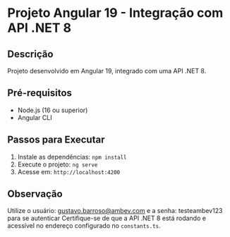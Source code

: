 # Projeto Angular 19 - Integração com API .NET 8

## Descrição
Projeto desenvolvido em Angular 19, integrado com uma API .NET 8.

## Pré-requisitos
- Node.js (16 ou superior)
- Angular CLI

## Passos para Executar
1. Instale as dependências: `npm install`
2. Execute o projeto: `ng serve`
3. Acesse em: `http://localhost:4200`

## Observação
Utilize o usuário: gustavo.barroso@ambev.com e a senha: testeambev123 para se autenticar
Certifique-se de que a API .NET 8 está rodando e acessível no endereço configurado no `constants.ts`.
